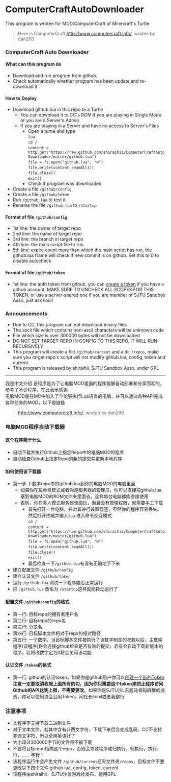 # ComputerCraftAutoDownloader

This program is wroten for MOD:ComputerCraft of Minecraft's Turtle

>Here is ComputerCraft http://www.computercraft.info/, wroten by dan200

### ComputerCraft Auto Downloader
#### What can this program do
  - Download and run program from github.
  - Check automatically whether program has been update and re-download it

#### How to Deploy
  - Download github.lua in this repo to a Turtle
     - You can download it to CC's ROM if you are playing in Single Mode or you are a Server's Admin
     - If you are playing in a Server and have no access to Server's Files
        - Open a turtle ahd type  
        `lua`  
        `cd /`  
        `content = http.get("https://raw.github.com/shiraihii/ComputerCraftAutoDownloader/master/github.lua")`  
        `file = fs.open("github.lua", "w")`  
        `file.write(content.readAll())`  
        `file.close()`  
        `exit()`  
        - Check if program was downloaded  
  - Create a file `/github/config`  
  - Create a file `/github/token`  
  - Run `/github.lua` to test it
  - Rename the file `/github.lua` to `/startup`  

#### Format of file `/github/config`
  - 1st line: the owner of target repo
  - 2nd line: the name of target repo
  - 3rd line: the branch in target repo
  - 4th line: the main script file to run
  - 5th line: expire count more than which the main script has run, the github.lua frame will check if new commit is on github. Set this to 0 to disable autocheck

#### Format of file `/github/token`
  - 1st line: the auth token from github. you can [create a token](https://github.com/settings/tokens) if you have a github account, MAKE SURE TO UNCHECK ALL SCOPES FOR THIS TOKEN, or use a server-shared one if you are member of SJTU Sandbox Asso, just ask liooil

### Announcements
  - Due to CC, this program can not download binary files  
  - The ascii file which contains non-ascii characters will be unknown code  
  - File which size is over 300000 bytes will not be downloaded  
  - DO NOT SET TARGET-REPO IN CONFIG TO THIS REPO, IT WILL RUN RECURSIVELY
  - This program will create a file `/github/current` and a dir `/repos`, make sure you target repo's script will not modify github.lua, config, token and current.  
  - This program is released by shiraihii, SJTU Sandbox Asso. under GPL  

--------
我是中文介绍
该程序是为了让电脑MOD里面的程序能够自动部署和分享而写的，参考了不少程序，在此表示感谢  
电脑MOD是在MC中加入了个能够执行Lua语言的电脑，并可以通过各种API完成各种任务的MOD，以下是链接  
> http://www.computercraft.info/, wroten by dan200  

### 电脑MOD程序自动下载器  
#### 这个程序能干什么  
  - 自动下载并执行Github上指定Repo中的电脑MOD的程序  
  - 自动检查Github上指定Repo的新的提交并更新本地程序  

#### 如何使用该下载器  
  - 第一步 下载本repo中的github.lua到你的电脑MOD的电脑里面  
     - 如果你在玩单机模式或者你是服务器的管理员，你可以直接把github.lua塞到电脑MOD的ROM文件夹里面去，这样每台电脑都能直接使用  
     - 否则，你在多人模式服务器里面玩，而且没有管理权限，就需要手工下载  
        - 首先打开一台电脑，并对其进行设置标签，不然你的程序容易丢失。然后打开终端并输入`lua` 进入命令交互模式  
        `cd /`  
        `content = http.get("https://raw.github.com/shiraihii/ComputerCraftAutoDownloader/master/github.lua")`  
        `file = fs.open("github.lua", "w")`  
        `file.write(content.readAll())`  
        `file.close()`  
        `exit()`  
        - 最后检查一下`/github.lua`有没有正确地下下来  
  - 建立配置文件 `/github/config`  
  - 建立认证文件 `/github/token`  
  - 运行 `/github.lua` 测试一下程序能否正常运行  
  - 把 `/github.lua` 改名为 `/startup`这样就能自动运行了  

#### 配置文件 `/github/config`的格式  
  - 第一行: 目标repo的拥有者用户名  
  - 第二行: 目标repo的repo名  
  - 第三行: 分支名  
  - 第四行: 目标脚本文件相对于repo的相对路径  
  - 第五行: 一个数字，当目标脚本文件被执行了该数字制定的次数以后，主框架程序(该程序)将会连接github检查是否有新的提交，若有会自动下载新版本的程序。若将改数字定为0将会关闭该功能  

#### 认证文件 `/token`的格式  
  - 第一行: github的认证token，如果你是github用户你可以[创建一个新的Token](https://github.com/settings/tokens)**注意一定要取消权限上面所有的勾，因为你只需要这个token来防止程序访问Github的API达到上限，不需要更改**。如果你是SJTU沙L东舰马骨码麻群的成员，你可以使用协会公用Token，问社长liooil或者我都行  

### 注意事项
  - 本程序不支持下载二进制文件    
  - 对于文本文件，若其中含有非西文字符，下载下来后会变成乱码，CC不支持非西文字符，所以全用英语好了  
  - 大小超过300000字节的文件将不被下载  
  - 不要将目标repo指向这个repo，否则会导致程序递归执行，归执行，执行，行，...... **不行！**  
  - 该程序运行中会产生文件 `/github/current`还有文件夹`/repos`，目标文件不要更改以下四个文件:github.lua, config, token, current
  - 该程序由shiraihii，SJTU沙盒游戏社发布，适用GPL
